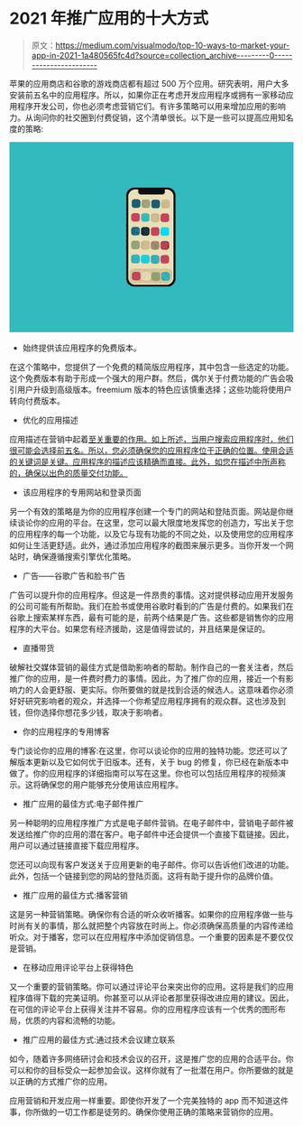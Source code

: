 # 2021 年推广应用的十大方式

> 原文：<https://medium.com/visualmodo/top-10-ways-to-market-your-app-in-2021-1a480565fc4d?source=collection_archive---------0----------------------->

苹果的应用商店和谷歌的游戏商店都有超过 500 万个应用。研究表明，用户大多安装前五名中的应用程序。所以，如果你正在考虑开发应用程序或拥有一家移动应用程序开发公司，你也必须考虑营销它们。有许多策略可以用来增加应用的影响力。从询问你的社交圈到付费促销，这个清单很长。以下是一些可以提高应用知名度的策略:

![](img/9c1ab3cb87ef3dcf14e129974b852da3.png)

*   始终提供该应用程序的免费版本。

在这个策略中，您提供了一个免费的精简版应用程序，其中包含一些选定的功能。这个免费版本有助于形成一个强大的用户群。然后，偶尔关于付费功能的广告会吸引用户升级到高级版本。freemium 版本的特色应该慎重选择；这些功能将使用户转向付费版本。

*   优化的应用描述

应用描述在营销中起着[至关重要的作用。如上所述，当用户搜索应用程序时，他们很可能会选择前五名。所以，您必须确保您的应用程序位于正确的位置。使用合适的关键词是关键。应用程序的描述应该精确而直接。此外，如您在描述中所声称的，确保以出色的质量交付功能。](https://visualmodo.com/how-location-targeted-advertisements-instagram-help-local-marketers/)

*   该应用程序的专用网站和登录页面

另一个有效的策略是为你的应用程序创建一个专门的网站和登陆页面。网站是你继续谈论你的应用的平台。在这里，您可以最大限度地发挥您的创造力，写出关于您的应用程序的每一个功能，以及它与现有功能的不同之处，以及使用您的应用程序如何让生活更舒适。此外，通过添加应用程序的截图来展示更多。当你开发一个网站时，确保遵循搜索引擎优化策略。

*   广告——谷歌广告和脸书广告

广告可以提升你的应用程序。但这是一件昂贵的事情。这对提供移动应用开发服务的公司可能有所帮助。我们在脸书或使用谷歌时看到的广告是付费的。如果我们在谷歌上搜索某样东西，最有可能的是，前两个结果是广告。这些都是销售你的应用程序的大平台。如果您有经济援助，这是值得尝试的，并且结果是保证的。

*   直播带货

破解社交媒体营销的最佳方式是借助影响者的帮助。制作自己的一套关注者，然后推广你的应用，是一件费时费力的事情。因此，为了推广你的应用，接近一个有影响力的人会更舒服、更实际。你所要做的就是找到合适的候选人。这意味着你必须好好研究影响者的观众，并选择一个你希望应用程序拥有的观众群。这也涉及到钱，但你选择你想花多少钱，取决于影响者。

*   你的应用程序的专用博客

专门谈论你的应用的博客:在这里，你可以谈论你的应用的独特功能。您还可以了解版本更新以及它如何优于旧版本。还有，关于 bug 的修复，你已经在新版本中做了。你的应用程序的详细指南可以写在这里。你也可以包括应用程序的视频演示。这将确保您的用户能够充分使用该应用程序。

*   推广应用的最佳方式:电子邮件推广

另一种聪明的应用程序推广方式是电子邮件营销。在电子邮件中，营销电子邮件被发送给推广你的应用的潜在客户。电子邮件中还会提供一个直接下载链接。因此，用户可以通过链接直接下载应用程序。

您还可以向现有客户发送关于应用更新的电子邮件。你可以告诉他们改进的功能。此外，包括一个链接到您的网站的登陆页面。这将有助于提升你的品牌价值。

*   推广应用的最佳方式:播客营销

这是另一种营销策略。确保你有合适的听众收听播客。如果你的应用程序做一些与时尚有关的事情，那么就把整个内容放在时尚上。你必须确保高质量的内容传递给听众。对于播客，您可以在应用程序中添加促销信息。一个重要的因素是不要仅仅是营销。

*   在移动应用评论平台上获得特色

又一个重要的营销策略。你可以通过评论平台来突出你的应用。这将是我们的应用程序值得下载的完美证明。你甚至可以从评论者那里获得改进应用的建议。因此，在可信的评论平台上获得关注并不容易。你的应用程序应该有一个优秀的图形布局，优质的内容和流畅的功能。

*   推广应用的最佳方式:通过技术会议建立联系

如今，随着许多网络研讨会和技术会议的召开，这是推广您的应用的合适平台。你可以和你的目标受众一起参加会议。这样你就有了一批潜在用户。你所要做的就是以正确的方式推广你的应用。

应用营销和开发应用一样重要。即使你开发了一个完美独特的 app 而不知道这件事，你所做的一切工作都是徒劳的。确保你使用正确的策略来营销你的应用。